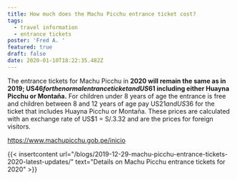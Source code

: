 ```yaml
---
title: How much does the Machu Picchu entrance ticket cost?
tags:
  - travel information
  - entrance tickets
poster: 'Fred A. '
featured: true
draft: false
date: 2020-01-10T18:22:35.482Z
---
```

The entrance tickets for Machu Picchu in **2020 will remain the same as in 2019; US$46 for the normal entrance ticket and US$61 including either Huayna Picchu or Montaña.** For children under 8 years of age the entrance is free and children between 8 and 12 years of age pay US$21 and US$36 for the ticket that includes Huayna Picchu or Montaña. These prices are calculated with an exchange rate of US$1 = S/.3.32 and are the prices for foreign visitors. 

https://www.machupicchu.gob.pe/inicio

{{< insertcontent url="/blogs/2019-12-29-machu-picchu-entrance-tickets-2020-latest-updates/" text="Details on Machu Picchu entrance tickets for 2020" >}}

